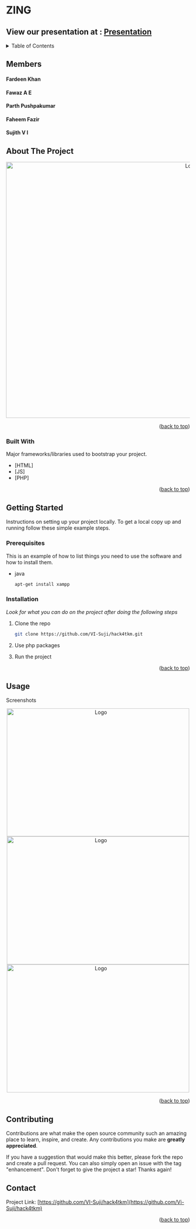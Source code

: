 # ZING

## View our presentation at : [Presentation](https://docs.google.com/presentation/d/1Z1IQP4glnWVCq0Ds6yHxbKB_3vQb9UFugnbY9vM3fKA/edit#slide=id.g93220797d5_0_9317)


<div id="top"></div>
<!--
*** Thanks for checking out the Best-README-Template. If you have a suggestion
*** that would make this better, please fork the repo and create a pull request
*** or simply open an issue with the tag "enhancement".
*** Don't forget to give the project a star!
*** Thanks again! Now go create something AMAZING! :D
-->




<!-- TABLE OF CONTENTS -->
<details>
  <summary>Table of Contents</summary>
  <ol>
    <li>
      <a href="#about-the-project">NeWFood</a>
      <ul>
        <li><a href="#built-with">Built With</a></li>
      </ul>
    </li>
    <li>
      <a href="#getting-started">Getting Started</a>
      <ul>
        <li><a href="#prerequisites">Prerequisites</a></li>
        <li><a href="#installation">Installation</a></li>
      </ul>
    </li>
    <li><a href="#usage">Usage</a></li>
    <li><a href="#contributing">Contributing</a></li>
    <li><a href="#contact">Contact</a></li>
  </ol>
</details>

<!--MEMBERS-->
## Members 

#### Fardeen Khan</br>
#### Fawaz A E</br>
#### Parth Pushpakumar</br>
#### Faheem Fazir</br>
#### Sujith V I



<!-- ABOUT THE PROJECT -->
## About The Project

<div align="center">
  <a href="https://github.com/VI-Suji/NeWFood">
    <img src="Screenshots/login.png" alt="Logo" width="1000" height="700">
  </a>
</div>




<p align="right">(<a href="#top">back to top</a>)</p>



### Built With

Major frameworks/libraries used to bootstrap your project.

* [HTML]
* [JS]
* [PHP]

<p align="right">(<a href="#top">back to top</a>)</p>



<!-- GETTING STARTED -->
## Getting Started

Instructions on setting up your project locally.
To get a local copy up and running follow these simple example steps.

### Prerequisites

This is an example of how to list things you need to use the software and how to install them.
* java
  ```sh
  apt-get install xampp
  ```

### Installation

_Look for what you can do on the project after doing the following steps_


1. Clone the repo
   ```sh
   git clone https://github.com/VI-Suji/hack4tkm.git
   ```
2. Use php packages

3. Run the project
<p align="right">(<a href="#top">back to top</a>)</p>



<!-- USAGE EXAMPLES -->
## Usage

Screenshots

<div align="center">
  <a href="https://github.com/VI-Suji/hack4tkm">
    <img src="Screenshots/signup.png" alt="Logo" width="500" height="350">
  </a>
   <a href="https://github.com/VI-Suji/hack4tkm">
    <img src="Screenshots/main.png" alt="Logo" width="500" height="350">
  </a>
   <a href="https://github.com/VI-Suji/hack4tkm">
    <img src="Screenshots/user.png" alt="Logo" width="500" height="350">
  </a>
</div>

<p align="right">(<a href="#top">back to top</a>)</p>




<!-- CONTRIBUTING -->
## Contributing

Contributions are what make the open source community such an amazing place to learn, inspire, and create. Any contributions you make are **greatly appreciated**.

If you have a suggestion that would make this better, please fork the repo and create a pull request. You can also simply open an issue with the tag "enhancement".
Don't forget to give the project a star! Thanks again!


<!-- CONTACT -->
## Contact

Project Link: [https://github.com/VI-Suji/hack4tkm](https://github.com/Vi-Suji/hack4tkm)

<p align="right">(<a href="#top">back to top</a>)</p>

